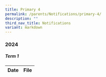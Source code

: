 ```yaml
---
title: Primary 4
permalink: /parents/Notifications/primary-4/
description: ""
third_nav_title: Notifications
variant: markdown
---
```

### **2024**

##### Term 1

| Date| File | 
| -------- | -------- |
